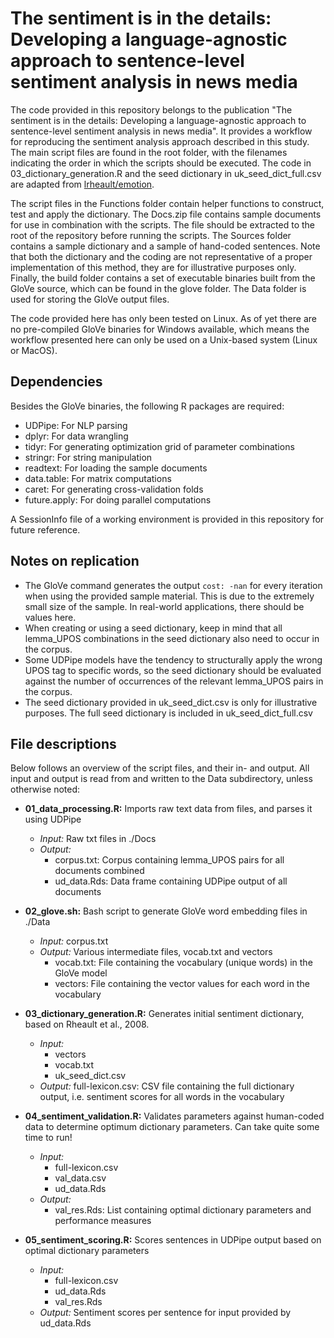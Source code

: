 # The sentiment is in the details: Developing a language-agnostic approach to sentence-level sentiment analysis in news media

The code provided in this repository belongs to the publication "The sentiment is in the details: Developing a language-agnostic approach to sentence-level sentiment analysis in news media". It provides a workflow for reproducing the sentiment analysis approach described in this study. The main script files are found in the root folder, with the filenames indicating the order in which the scripts should be executed. The code in 03_dictionary_generation.R and the seed dictionary in uk_seed_dict_full.csv are adapted from [lrheault/emotion](https://github.com/lrheault/emotion).

The script files in the Functions folder contain helper functions to construct, test and apply the dictionary. The Docs.zip file contains sample documents for use in combination with the scripts. The file should be extracted to the root of the repository before running the scripts. The Sources folder contains a sample dictionary and a sample of hand-coded sentences. Note that both the dictionary and the coding are not representative of a proper implementation of this method, they are for illustrative purposes only. Finally, the build folder contains a set of executable binaries built from the GloVe source, which can be found in the glove folder. The Data folder is used for storing the GloVe output files.

The code provided here has only been tested on Linux. As of yet there are no pre-compiled GloVe binaries for Windows available, which means the workflow presented here can only be used on a Unix-based system (Linux or MacOS).

## Dependencies
Besides the GloVe binaries, the following R packages are required:
- UDPipe: For NLP parsing
- dplyr: For data wrangling
- tidyr: For generating optimization grid of parameter combinations
- stringr: For string manipulation
- readtext: For loading the sample documents
- data.table: For matrix computations
- caret: For generating cross-validation folds
- future.apply: For doing parallel computations

A SessionInfo file of a working environment is provided in this repository for future reference.

## Notes on replication
- The GloVe command generates the output `cost: -nan` for every iteration when using the provided sample material. This is due to the extremely small size of the sample. In real-world applications, there should be values here.
- When creating or using a seed dictionary, keep in mind that all lemma_UPOS combinations in the seed dictionary also need to occur in the corpus.
- Some UDPipe models have the tendency to structurally apply the wrong UPOS tag to specific words, so the seed dictionary should be evaluated against the number of occurrences of the relevant lemma_UPOS pairs in the corpus.
- The seed dictionary provided in uk_seed_dict.csv is only for illustrative purposes. The full seed dictionary is included in uk_seed_dict_full.csv

## File descriptions
Below follows an overview of the script files, and their in- and output. All input and output is read from and written to the Data subdirectory, unless otherwise noted:

- **01_data_processing.R:** Imports raw text data from files, and parses it using UDPipe
  - *Input:* Raw txt files in ./Docs
  - *Output:*
    - corpus.txt: Corpus containing lemma_UPOS pairs for all documents combined
    - ud_data.Rds: Data frame containing UDPipe output of all documents

- **02_glove.sh:** Bash script to generate GloVe word embedding files in ./Data
  - *Input:* corpus.txt
  - *Output:* Various intermediate files, vocab.txt and vectors
    - vocab.txt: File containing the vocabulary (unique words) in the GloVe model
    - vectors: File containing the vector values for each word in the vocabulary

- **03_dictionary_generation.R:** Generates initial sentiment dictionary, based on Rheault et al., 2008.
  - *Input:*
    - vectors
    - vocab.txt
    - uk_seed_dict.csv
  - *Output:*
    full-lexicon.csv: CSV file containing the full dictionary output, i.e. sentiment scores for all words in the vocabulary

- **04_sentiment_validation.R:** Validates parameters against human-coded data to determine optimum dictionary parameters. Can take quite some time to run!
  - *Input:*
    - full-lexicon.csv
    - val_data.csv
    - ud_data.Rds
  - *Output:*
    - val_res.Rds: List containing optimal dictionary parameters and performance measures

- **05_sentiment_scoring.R:** Scores sentences in UDPipe output based on optimal dictionary parameters
  - *Input:*
    - full-lexicon.csv
    - ud_data.Rds
    - val_res.Rds
  - *Output:* Sentiment scores per sentence for input provided by ud_data.Rds
